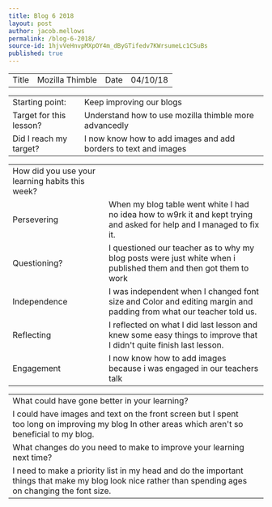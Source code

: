 ```yaml
---
title: Blog 6 2018
layout: post
author: jacob.mellows
permalink: /blog-6-2018/
source-id: 1hjvVeHnvpMXpOY4m_dByGTifedv7KWrsumeLc1CSuBs
published: true
---
```

<table>
  <tr>
    <td>Title</td>
    <td>Mozilla Thimble</td>
    <td>Date</td>
    <td>04/10/18</td>
  </tr>
</table>


<table>
  <tr>
    <td>Starting point:</td>
    <td>Keep improving our blogs</td>
  </tr>
  <tr>
    <td>Target for this lesson?</td>
    <td>Understand how to use mozilla thimble more advancedly</td>
  </tr>
  <tr>
    <td>Did I reach my target? </td>
    <td>I now know how to add images and add borders to text and images</td>
  </tr>
</table>


<table>
  <tr>
    <td>How did you use your learning habits this week?</td>
    <td></td>
  </tr>
  <tr>
    <td>Persevering</td>
    <td>When my blog table went white I had no idea how to w9rk it and kept trying and asked for help and I managed to fix it.</td>
  </tr>
  <tr>
    <td>Questioning?</td>
    <td>I questioned our teacher as to why my blog posts were just white when i published them and then got them to work</td>
  </tr>
  <tr>
    <td>Independence</td>
    <td>I was independent when I changed font size and Color and editing margin and  padding from what our teacher told us.</td>
  </tr>
  <tr>
    <td>Reflecting</td>
    <td>I reflected on what I did last lesson and knew some easy things to improve that I didn't quite finish last lesson.</td>
  </tr>
  <tr>
    <td>Engagement</td>
    <td>I now know how to add images because i was engaged in our teachers talk</td>
  </tr>
</table>


<table>
  <tr>
    <td>What could have gone better in your learning?</td>
    <td></td>
  </tr>
  <tr>
    <td>I could have images and text on the front screen but I spent too long on improving my blog In other areas which aren't so beneficial to my blog.</td>
    <td></td>
  </tr>
  <tr>
    <td>What changes do you need to make to improve your learning next time?</td>
    <td></td>
  </tr>
  <tr>
    <td>I need to make a priority list in my head and do the important things that make my blog look nice rather than spending ages on changing the font size.</td>
    <td></td>
  </tr>
</table>


